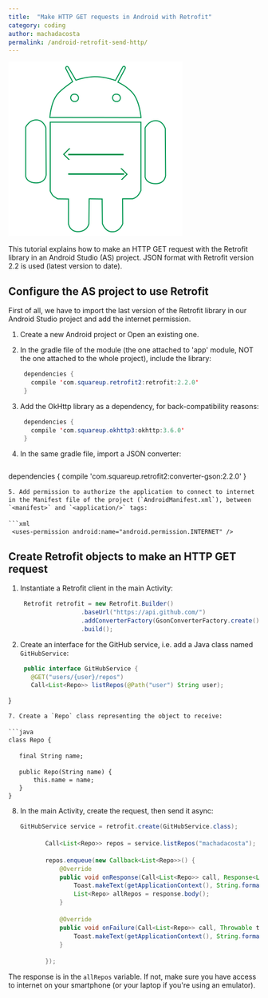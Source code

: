 ```yaml
---
title:  "Make HTTP GET requests in Android with Retrofit"
category: coding
author: machadacosta
permalink: /android-retrofit-send-http/
---
```


![Android HTTP Request](/img/post/android-request.png)

This tutorial explains how to make an HTTP GET request with the Retrofit library in an Android Studio (AS) project. JSON format with Retrofit version 2.2 is used (latest version to date).

## Configure the AS project to use Retrofit

First of all, we have to import the last version of the Retrofit library in our Android Studio project and add the internet permission.

1. Create a new Android project or Open an existing one.
2. In the gradle file of the module (the one attached to 'app' module, NOT the one attached to the whole project), include the library:

   ```java
    dependencies {
      compile 'com.squareup.retrofit2:retrofit:2.2.0'
    }
   ```
3. Add the OkHttp library as a dependency, for back-compatibility reasons:

   ```java
    dependencies {
      compile 'com.squareup.okhttp3:okhttp:3.6.0'
    }
   ```
4. In the same gradle file, import a JSON converter:

   ```java
  dependencies {
    compile 'com.squareup.retrofit2:converter-gson:2.2.0'
  }
   ```
5. Add permission to authorize the application to connect to internet in the Manifest file of the project (`AndroidManifest.xml`), between `<manifest>` and `<application/>` tags:

   ```xml
    <uses-permission android:name="android.permission.INTERNET" />
   ```

## Create Retrofit objects to make an HTTP GET request

1. Instantiate a Retrofit client in the main Activity:

   ```java
    Retrofit retrofit = new Retrofit.Builder()
                    .baseUrl("https://api.github.com/")
                    .addConverterFactory(GsonConverterFactory.create())
                    .build();
   ```
2. Create an interface for the GitHub service, i.e. add a Java class named `GitHubService`:

   ```java
    public interface GitHubService {
      @GET("users/{user}/repos")
      Call<List<Repo>> listRepos(@Path("user") String user);
  }
   ```
7. Create a `Repo` class representing the object to receive:

   ```java
  class Repo {

      final String name;

      public Repo(String name) {
          this.name = name;
      }
  }
   ```
8. In the main Activity, create the request, then send it async:

   ```java
   GitHubService service = retrofit.create(GitHubService.class);

          Call<List<Repo>> repos = service.listRepos("machadacosta");

          repos.enqueue(new Callback<List<Repo>>() {
              @Override
              public void onResponse(Call<List<Repo>> call, Response<List<Repo>> response) {
                  Toast.makeText(getApplicationContext(), String.format("OK"), Toast.LENGTH_SHORT).show();
                  List<Repo> allRepos = response.body();
              }

              @Override
              public void onFailure(Call<List<Repo>> call, Throwable t) {
                  Toast.makeText(getApplicationContext(), String.format("KO"), Toast.LENGTH_SHORT).show();
              }

          });
   ```
The response is in the `allRepos` variable. If not, make sure you have access to internet on your smartphone (or your laptop if you're using an emulator).
